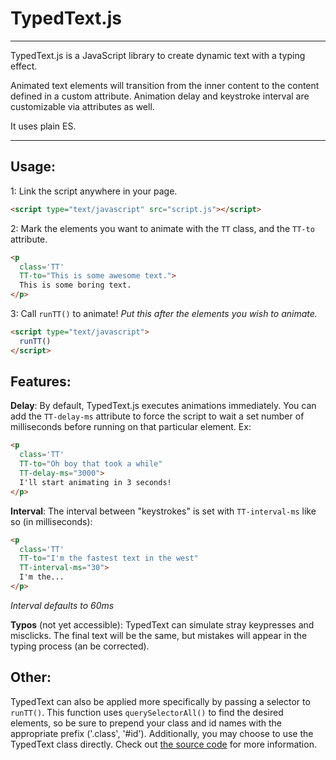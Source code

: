 # TypedText.js
---
TypedText.js is a JavaScript library to create dynamic text with a typing effect.

Animated text elements will transition from the inner content to the content defined in a custom attribute. Animation delay and keystroke interval are customizable via attributes as well.

It uses plain ES.

---

## Usage:
  1: Link the script anywhere in your page.
  ```html
  <script type="text/javascript" src="script.js"></script>
  ```
  2: Mark the elements you want to animate with the `TT` class, and the `TT-to` attribute.
  ```html
  <p
    class='TT'
    TT-to="This is some awesome text.">
    This is some boring text.
  </p>
  ```

  3: Call `runTT()` to animate! _Put this after the elements you wish to animate._
  ```html
  <script type="text/javascript">
    runTT()
  </script>
  ```
## Features:
  __Delay__: By default, TypedText.js executes animations immediately. You can add the `TT-delay-ms` attribute to force the script to wait a set number of milliseconds before running on that particular element. Ex:
  ```html
  <p
    class='TT'
    TT-to="Oh boy that took a while"
    TT-delay-ms="3000">
    I'll start animating in 3 seconds!
  </p>
  ```

  __Interval__: The interval between "keystrokes" is set with `TT-interval-ms` like so (in milliseconds):
  ```html
  <p
    class='TT'
    TT-to="I'm the fastest text in the west"
    TT-interval-ms="30">
    I'm the...
  </p>
  ```
  _Interval defaults to 60ms_

  __Typos__ (not yet accessible): TypedText can simulate stray keypresses and misclicks. The final text will be the same, but mistakes will appear in the typing process (an be corrected).

## Other:
TypedText can also be applied more specifically by passing a selector to `runTT()`. This function uses `querySelectorAll()` to find the desired elements, so be sure to prepend your class and id names with the appropriate prefix ('.class', '#id'). Additionally, you may choose to use the TypedText class directly. Check out [the source code](./script.js) for more information.

